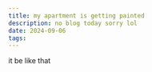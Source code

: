 ```yaml
---
title: my apartment is getting painted 
description: no blog today sorry lol 
date: 2024-09-06
tags: 
---
```


it be like that